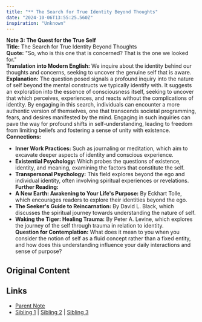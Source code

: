 ```yaml
---
title: "** The Search for True Identity Beyond Thoughts"
date: "2024-10-06T13:55:25.560Z"
inspiration: "Unknown"
---
```


  
**Note 3: The Quest for the True Self**  
**Title:** The Search for True Identity Beyond Thoughts  
**Quote:** "So, who is this one that is concerned? That is the one we looked for."  
**Translation into Modern English:** We inquire about the identity behind our thoughts and concerns, seeking to uncover the genuine self that is aware.  
**Explanation:** The question posed signals a profound inquiry into the nature of self beyond the mental constructs we typically identify with. It suggests an exploration into the essence of consciousness itself, seeking to uncover that which perceives, experiences, and reacts without the complications of identity. By engaging in this search, individuals can encounter a more authentic version of themselves, one that transcends societal programming, fears, and desires manifested by the mind. Engaging in such inquiries can pave the way for profound shifts in self-understanding, leading to freedom from limiting beliefs and fostering a sense of unity with existence.  
**Connections:**  
- **Inner Work Practices:** Such as journaling or meditation, which aim to excavate deeper aspects of identity and conscious experience.    
- **Existential Psychology:** Which probes the questions of existence, identity, and meaning, examining the factors that constitute the self.  
- **Transpersonal Psychology:** This field explores beyond the ego and individual identity, often involving spiritual experiences or revelations.  
**Further Reading:**  
- **A New Earth: Awakening to Your Life's Purpose:** By Eckhart Tolle, which encourages readers to explore their identities beyond the ego.  
- **The Seeker's Guide to Reincarnation:** By David L. Black, which discusses the spiritual journey towards understanding the nature of self.  
- **Waking the Tiger: Healing Trauma:** By Peter A. Levine, which explores the journey of the self through trauma in relation to identity.  
**Question for Contemplation:** What does it mean to you when you consider the notion of self as a fluid concept rather than a fixed entity, and how does this understanding influence your daily interactions and sense of purpose?  


## Original Content



## Links

- [Parent Note](/parent-note.md)
- [Sibling 1](/zettel1.md) | [Sibling 2](/zettel2.md) | [Sibling 3](/zettel3.md)
